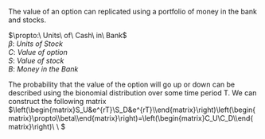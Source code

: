 The value of an option can replicated using a portfolio of money in the bank and stocks. 

$\propto:\ Units\ of\ Cash\ in\ Bank\$\
$\beta:\ Units\ of\ Stock$\
$C:\ Value\ of\ option$\
$S:\ Value\ of\ stock$\
$B:\ Money\ in\ the\ Bank$

The probability that the value of the option will go up or down can be described using the bionomial distribution over some time period T. We can construct the following matrix
$\left(\begin{matrix}S_U&e^{rT}\\S_D&e^{rT}\\\end{matrix}\right)\left(\begin{matrix}\propto\\\beta\\\end{matrix}\right)=\left(\begin{matrix}C_U\\C_D\\\end{matrix}\right)\ \ \$


